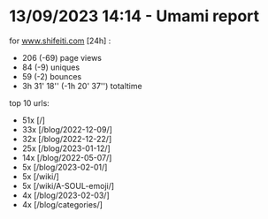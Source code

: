 # 13/09/2023 14:14 - Umami report
for www.shifeiti.com [24h] :

 - 206 (-69) page views
 - 84 (-9) uniques
 - 59 (-2) bounces
 - 3h 31' 18'' (-1h 20' 37'') totaltime


top 10 urls:
 - 51x [/]
 - 33x [/blog/2022-12-09/]
 - 32x [/blog/2022-12-22/]
 - 25x [/blog/2023-01-12/]
 - 14x [/blog/2022-05-07/]
 - 5x [/blog/2023-02-01/]
 - 5x [/wiki/]
 - 5x [/wiki/A-SOUL-emoji/]
 - 4x [/blog/2023-02-03/]
 - 4x [/blog/categories/]


